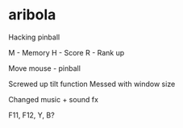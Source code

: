 # aribola
Hacking pinball


M - Memory
H - Score
R - Rank up

Move mouse - pinball

Screwed up tilt function
Messed with window size

Changed music + sound fx


F11, F12, Y, B?


